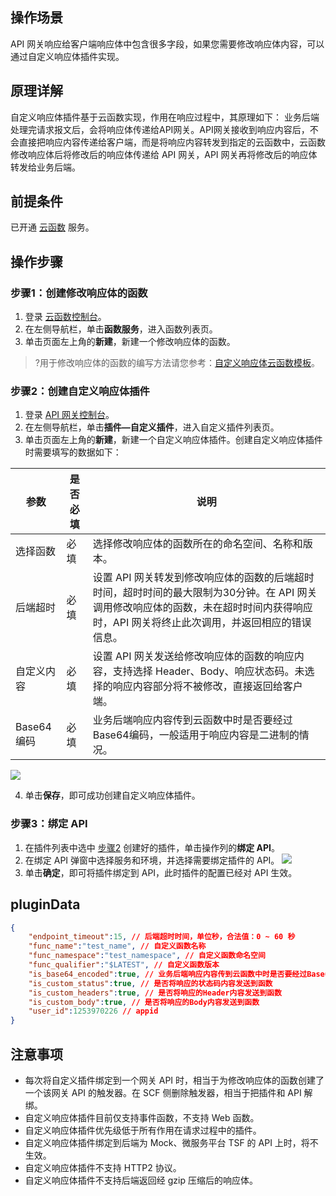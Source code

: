 ## 操作场景

API 网关响应给客户端响应体中包含很多字段，如果您需要修改响应体内容，可以通过自定义响应体插件实现。

## 原理详解

自定义响应体插件基于云函数实现，作用在响应过程中，其原理如下：
业务后端处理完请求报文后，会将响应体传递给API网关。API网关接收到响应内容后，不会直接把响应内容传递给客户端，而是将响应内容转发到指定的云函数中，云函数修改响应体后将修改后的响应体传递给 API 网关，API 网关再将修改后的响应体转发给业务后端。

## 前提条件

已开通 [云函数](https://console.cloud.tencent.com/scf/list) 服务。

## 操作步骤

### 步骤1：创建修改响应体的函数

1. 登录 [云函数控制台](https://console.cloud.tencent.com/scf/list)。
2. 在左侧导航栏，单击**函数服务**，进入函数列表页。
3. 单击页面左上角的**新建**，新建一个修改响应体的函数。

> ?用于修改响应体的函数的编写方法请您参考：[自定义响应体云函数模板](https://github.com/tencentyun/serverless-demo/blob/master/Python3.6-APIGWCustomRequest/src/index.py)。

### 步骤2：创建自定义响应体插件[](id:step2)

1. 登录 [API 网关控制台](https://console.cloud.tencent.com/apigateway)。
2. 在左侧导航栏，单击**插件—自定义插件**，进入自定义插件列表页。
3. 单击页面左上角的**新建**，新建一个自定义响应体插件。创建自定义响应体插件时需要填写的数据如下：

| 参数        | 是否必填 | 说明                                                         |
| ----------- | -------- | ------------------------------------------------------------ |
| 选择函数    | 必填     | 选择修改响应体的函数所在的命名空间、名称和版本。             |
| 后端超时    | 必填     | 设置 API 网关转发到修改响应体的函数的后端超时时间，超时时间的最大限制为30分钟。在 API 网关调用修改响应体的函数，未在超时时间内获得响应时，API 网关将终止此次调用，并返回相应的错误信息。 |
| 自定义内容  | 必填     | 设置 API 网关发送给修改响应体的函数的响应内容，支持选择 Header、Body、响应状态码。未选择的响应内容部分将不被修改，直接返回给客户端。 |
| Base64 编码 | 必填     | 业务后端响应内容传到云函数中时是否要经过Base64编码，一般适用于响应内容是二进制的情况。 |

![](https://qcloudimg.tencent-cloud.cn/raw/f77fdd378bb923aa4be290bacc02e204.png)

4. 单击**保存**，即可成功创建自定义响应体插件。

### 步骤3：绑定 API

1. 在插件列表中选中 [步骤2](#step2) 创建好的插件，单击操作列的**绑定 API**。
2. 在绑定 API 弹窗中选择服务和环境，并选择需要绑定插件的 API。
   ![](https://qcloudimg.tencent-cloud.cn/raw/e9e674392e0070e320d38c1c00fc1ba2.png)
3. 单击**确定**，即可将插件绑定到 API，此时插件的配置已经对 API 生效。

## pluginData

```json
{
    "endpoint_timeout":15, // 后端超时时间，单位秒，合法值：0 ~ 60 秒
    "func_name":"test_name", // 自定义函数名称
    "func_namespace":"test_namespace", // 自定义函数命名空间
    "func_qualifier":"$LATEST", // 自定义函数版本
    "is_base64_encoded":true, // 业务后端响应内容传到云函数中时是否要经过Base64编码
    "is_custom_status":true, // 是否将响应的状态码内容发送到函数
    "is_custom_headers":true, // 是否将响应的Header内容发送到函数
    "is_custom_body":true, // 是否将响应的Body内容发送到函数
    "user_id":1253970226 // appid
}
```

## 注意事项

- 每次将自定义插件绑定到一个网关 API 时，相当于为修改响应体的函数创建了一个该网关 API 的触发器。在 SCF 侧删除触发器，相当于把插件和 API 解绑。
- 自定义响应体插件目前仅支持事件函数，不支持 Web 函数。
- 自定义响应体插件优先级低于所有作用在请求过程中的插件。
- 自定义响应体插件绑定到后端为 Mock、微服务平台 TSF 的 API 上时，将不生效。
- 自定义响应体插件不支持 HTTP2 协议。
- 自定义响应体插件不支持后端返回经 gzip 压缩后的响应体。

